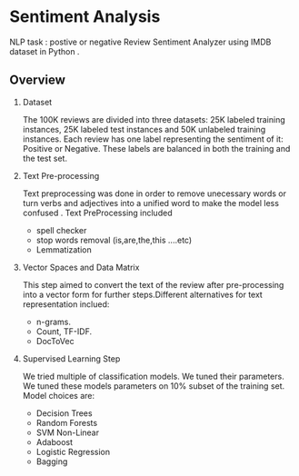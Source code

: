 # Sentiment Analysis
NLP task : postive or negative Review Sentiment Analyzer using IMDB dataset in Python .
## Overview
1. Dataset

    The 100K reviews are divided into three datasets: 25K labeled training instances, 25K labeled test instances and 50K unlabeled training instances. Each review has one label representing the sentiment of it: Positive or Negative. These labels are balanced in both the training and the test set.

2. Text Pre-processing

    Text preprocessing was done in order to remove unecessary words or turn verbs and adjectives into a unified word to make the model less confused . Text PreProcessing included
     + spell checker
     + stop words removal (is,are,the,this ....etc)
     + Lemmatization

3. Vector Spaces and Data Matrix

    This step aimed to convert the text of the review after pre-processing into a vector form for
    further steps.Different alternatives  for text representation inclued:
     + n-grams.
     + Count, TF-IDF.
     + DocToVec

4. Supervised Learning Step

   We tried multiple of classification models. We tuned their parameters. We tuned ​these models parameters on 10% subset of the training set. 
   Model choices are:
    * Decision Trees
    * Random Forests
    * SVM Non-Linear
    * Adaboost
    * Logistic Regression
    * Bagging
>>

